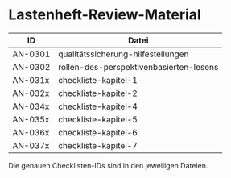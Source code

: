 # Lastenheft-Review-Material

| ID | Datei |
|---|---|
| <a name="AN-0301">AN-0301</a> | qualitätssicherung-hilfestellungen |
| <a name="AN-0302">AN-0302</a> | rollen-des-perspektivenbasierten-lesens |
| <a name="AN-031x">AN-031x</a> | checkliste-kapitel-1 |
| <a name="AN-032x">AN-032x</a> | checkliste-kapitel-2 |
| <a name="AN-034x">AN-034x</a> | checkliste-kapitel-4 |
| <a name="AN-035x">AN-035x</a> | checkliste-kapitel-5 |
| <a name="AN-036x">AN-036x</a> | checkliste-kapitel-6 |
| <a name="AN-037x">AN-037x</a> | checkliste-kapitel-7 |

Die genauen Checklisten-IDs sind in den jeweiligen Dateien.